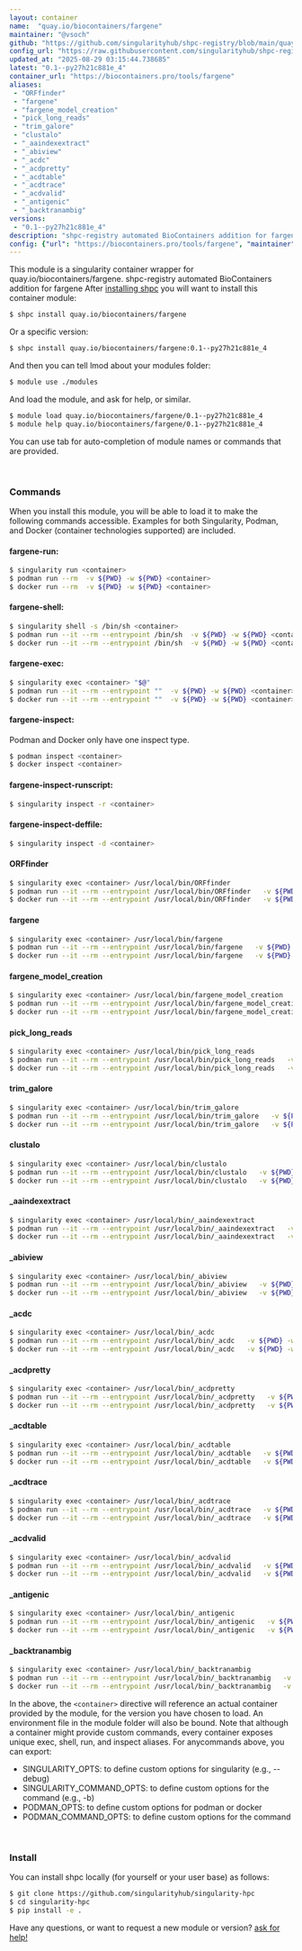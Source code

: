 ```yaml
---
layout: container
name:  "quay.io/biocontainers/fargene"
maintainer: "@vsoch"
github: "https://github.com/singularityhub/shpc-registry/blob/main/quay.io/biocontainers/fargene/container.yaml"
config_url: "https://raw.githubusercontent.com/singularityhub/shpc-registry/main/quay.io/biocontainers/fargene/container.yaml"
updated_at: "2025-08-29 03:15:44.738685"
latest: "0.1--py27h21c881e_4"
container_url: "https://biocontainers.pro/tools/fargene"
aliases:
 - "ORFfinder"
 - "fargene"
 - "fargene_model_creation"
 - "pick_long_reads"
 - "trim_galore"
 - "clustalo"
 - "_aaindexextract"
 - "_abiview"
 - "_acdc"
 - "_acdpretty"
 - "_acdtable"
 - "_acdtrace"
 - "_acdvalid"
 - "_antigenic"
 - "_backtranambig"
versions:
 - "0.1--py27h21c881e_4"
description: "shpc-registry automated BioContainers addition for fargene"
config: {"url": "https://biocontainers.pro/tools/fargene", "maintainer": "@vsoch", "description": "shpc-registry automated BioContainers addition for fargene", "latest": {"0.1--py27h21c881e_4": "sha256:77f944a47472696df2dc5b316fdd2a7a36135fbf64fea6d3360eb873abff478a"}, "tags": {"0.1--py27h21c881e_4": "sha256:77f944a47472696df2dc5b316fdd2a7a36135fbf64fea6d3360eb873abff478a"}, "docker": "quay.io/biocontainers/fargene", "aliases": {"ORFfinder": "/usr/local/bin/ORFfinder", "fargene": "/usr/local/bin/fargene", "fargene_model_creation": "/usr/local/bin/fargene_model_creation", "pick_long_reads": "/usr/local/bin/pick_long_reads", "trim_galore": "/usr/local/bin/trim_galore", "clustalo": "/usr/local/bin/clustalo", "_aaindexextract": "/usr/local/bin/_aaindexextract", "_abiview": "/usr/local/bin/_abiview", "_acdc": "/usr/local/bin/_acdc", "_acdpretty": "/usr/local/bin/_acdpretty", "_acdtable": "/usr/local/bin/_acdtable", "_acdtrace": "/usr/local/bin/_acdtrace", "_acdvalid": "/usr/local/bin/_acdvalid", "_antigenic": "/usr/local/bin/_antigenic", "_backtranambig": "/usr/local/bin/_backtranambig"}}
---
```


This module is a singularity container wrapper for quay.io/biocontainers/fargene.
shpc-registry automated BioContainers addition for fargene
After [installing shpc](#install) you will want to install this container module:


```bash
$ shpc install quay.io/biocontainers/fargene
```

Or a specific version:

```bash
$ shpc install quay.io/biocontainers/fargene:0.1--py27h21c881e_4
```

And then you can tell lmod about your modules folder:

```bash
$ module use ./modules
```

And load the module, and ask for help, or similar.

```bash
$ module load quay.io/biocontainers/fargene/0.1--py27h21c881e_4
$ module help quay.io/biocontainers/fargene/0.1--py27h21c881e_4
```

You can use tab for auto-completion of module names or commands that are provided.

<br>

### Commands

When you install this module, you will be able to load it to make the following commands accessible.
Examples for both Singularity, Podman, and Docker (container technologies supported) are included.

#### fargene-run:

```bash
$ singularity run <container>
$ podman run --rm  -v ${PWD} -w ${PWD} <container>
$ docker run --rm  -v ${PWD} -w ${PWD} <container>
```

#### fargene-shell:

```bash
$ singularity shell -s /bin/sh <container>
$ podman run --it --rm --entrypoint /bin/sh  -v ${PWD} -w ${PWD} <container>
$ docker run --it --rm --entrypoint /bin/sh  -v ${PWD} -w ${PWD} <container>
```

#### fargene-exec:

```bash
$ singularity exec <container> "$@"
$ podman run --it --rm --entrypoint ""  -v ${PWD} -w ${PWD} <container> "$@"
$ docker run --it --rm --entrypoint ""  -v ${PWD} -w ${PWD} <container> "$@"
```

#### fargene-inspect:

Podman and Docker only have one inspect type.

```bash
$ podman inspect <container>
$ docker inspect <container>
```

#### fargene-inspect-runscript:

```bash
$ singularity inspect -r <container>
```

#### fargene-inspect-deffile:

```bash
$ singularity inspect -d <container>
```


#### ORFfinder

```bash
$ singularity exec <container> /usr/local/bin/ORFfinder
$ podman run --it --rm --entrypoint /usr/local/bin/ORFfinder   -v ${PWD} -w ${PWD} <container> -c " $@"
$ docker run --it --rm --entrypoint /usr/local/bin/ORFfinder   -v ${PWD} -w ${PWD} <container> -c " $@"
```


#### fargene

```bash
$ singularity exec <container> /usr/local/bin/fargene
$ podman run --it --rm --entrypoint /usr/local/bin/fargene   -v ${PWD} -w ${PWD} <container> -c " $@"
$ docker run --it --rm --entrypoint /usr/local/bin/fargene   -v ${PWD} -w ${PWD} <container> -c " $@"
```


#### fargene_model_creation

```bash
$ singularity exec <container> /usr/local/bin/fargene_model_creation
$ podman run --it --rm --entrypoint /usr/local/bin/fargene_model_creation   -v ${PWD} -w ${PWD} <container> -c " $@"
$ docker run --it --rm --entrypoint /usr/local/bin/fargene_model_creation   -v ${PWD} -w ${PWD} <container> -c " $@"
```


#### pick_long_reads

```bash
$ singularity exec <container> /usr/local/bin/pick_long_reads
$ podman run --it --rm --entrypoint /usr/local/bin/pick_long_reads   -v ${PWD} -w ${PWD} <container> -c " $@"
$ docker run --it --rm --entrypoint /usr/local/bin/pick_long_reads   -v ${PWD} -w ${PWD} <container> -c " $@"
```


#### trim_galore

```bash
$ singularity exec <container> /usr/local/bin/trim_galore
$ podman run --it --rm --entrypoint /usr/local/bin/trim_galore   -v ${PWD} -w ${PWD} <container> -c " $@"
$ docker run --it --rm --entrypoint /usr/local/bin/trim_galore   -v ${PWD} -w ${PWD} <container> -c " $@"
```


#### clustalo

```bash
$ singularity exec <container> /usr/local/bin/clustalo
$ podman run --it --rm --entrypoint /usr/local/bin/clustalo   -v ${PWD} -w ${PWD} <container> -c " $@"
$ docker run --it --rm --entrypoint /usr/local/bin/clustalo   -v ${PWD} -w ${PWD} <container> -c " $@"
```


#### _aaindexextract

```bash
$ singularity exec <container> /usr/local/bin/_aaindexextract
$ podman run --it --rm --entrypoint /usr/local/bin/_aaindexextract   -v ${PWD} -w ${PWD} <container> -c " $@"
$ docker run --it --rm --entrypoint /usr/local/bin/_aaindexextract   -v ${PWD} -w ${PWD} <container> -c " $@"
```


#### _abiview

```bash
$ singularity exec <container> /usr/local/bin/_abiview
$ podman run --it --rm --entrypoint /usr/local/bin/_abiview   -v ${PWD} -w ${PWD} <container> -c " $@"
$ docker run --it --rm --entrypoint /usr/local/bin/_abiview   -v ${PWD} -w ${PWD} <container> -c " $@"
```


#### _acdc

```bash
$ singularity exec <container> /usr/local/bin/_acdc
$ podman run --it --rm --entrypoint /usr/local/bin/_acdc   -v ${PWD} -w ${PWD} <container> -c " $@"
$ docker run --it --rm --entrypoint /usr/local/bin/_acdc   -v ${PWD} -w ${PWD} <container> -c " $@"
```


#### _acdpretty

```bash
$ singularity exec <container> /usr/local/bin/_acdpretty
$ podman run --it --rm --entrypoint /usr/local/bin/_acdpretty   -v ${PWD} -w ${PWD} <container> -c " $@"
$ docker run --it --rm --entrypoint /usr/local/bin/_acdpretty   -v ${PWD} -w ${PWD} <container> -c " $@"
```


#### _acdtable

```bash
$ singularity exec <container> /usr/local/bin/_acdtable
$ podman run --it --rm --entrypoint /usr/local/bin/_acdtable   -v ${PWD} -w ${PWD} <container> -c " $@"
$ docker run --it --rm --entrypoint /usr/local/bin/_acdtable   -v ${PWD} -w ${PWD} <container> -c " $@"
```


#### _acdtrace

```bash
$ singularity exec <container> /usr/local/bin/_acdtrace
$ podman run --it --rm --entrypoint /usr/local/bin/_acdtrace   -v ${PWD} -w ${PWD} <container> -c " $@"
$ docker run --it --rm --entrypoint /usr/local/bin/_acdtrace   -v ${PWD} -w ${PWD} <container> -c " $@"
```


#### _acdvalid

```bash
$ singularity exec <container> /usr/local/bin/_acdvalid
$ podman run --it --rm --entrypoint /usr/local/bin/_acdvalid   -v ${PWD} -w ${PWD} <container> -c " $@"
$ docker run --it --rm --entrypoint /usr/local/bin/_acdvalid   -v ${PWD} -w ${PWD} <container> -c " $@"
```


#### _antigenic

```bash
$ singularity exec <container> /usr/local/bin/_antigenic
$ podman run --it --rm --entrypoint /usr/local/bin/_antigenic   -v ${PWD} -w ${PWD} <container> -c " $@"
$ docker run --it --rm --entrypoint /usr/local/bin/_antigenic   -v ${PWD} -w ${PWD} <container> -c " $@"
```


#### _backtranambig

```bash
$ singularity exec <container> /usr/local/bin/_backtranambig
$ podman run --it --rm --entrypoint /usr/local/bin/_backtranambig   -v ${PWD} -w ${PWD} <container> -c " $@"
$ docker run --it --rm --entrypoint /usr/local/bin/_backtranambig   -v ${PWD} -w ${PWD} <container> -c " $@"
```



In the above, the `<container>` directive will reference an actual container provided
by the module, for the version you have chosen to load. An environment file in the
module folder will also be bound. Note that although a container
might provide custom commands, every container exposes unique exec, shell, run, and
inspect aliases. For anycommands above, you can export:

 - SINGULARITY_OPTS: to define custom options for singularity (e.g., --debug)
 - SINGULARITY_COMMAND_OPTS: to define custom options for the command (e.g., -b)
 - PODMAN_OPTS: to define custom options for podman or docker
 - PODMAN_COMMAND_OPTS: to define custom options for the command

<br>

### Install

You can install shpc locally (for yourself or your user base) as follows:

```bash
$ git clone https://github.com/singularityhub/singularity-hpc
$ cd singularity-hpc
$ pip install -e .
```

Have any questions, or want to request a new module or version? [ask for help!](https://github.com/singularityhub/singularity-hpc/issues)